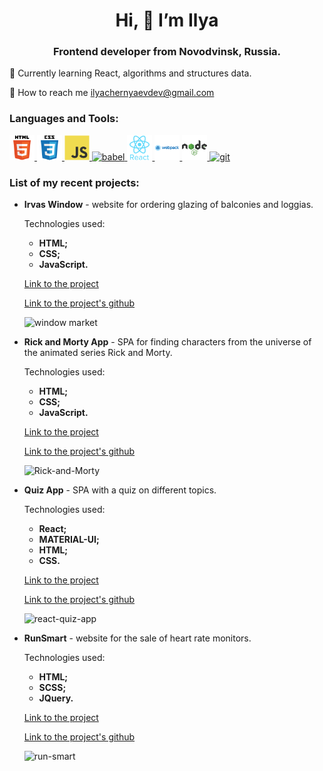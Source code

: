 <h1 align="center">Hi, 👋 I’m Ilya</h1>
<h3 align="center">Frontend developer from Novodvinsk, Russia.</h3>

🌱 Currently learning React, algorithms and structures data.

:email: How to reach me ilyachernyaevdev@gmail.com

### Languages and Tools:

<p align="left"> <a href="https://www.w3.org/html/" target="_blank"> <img src="https://raw.githubusercontent.com/devicons/devicon/master/icons/html5/html5-original-wordmark.svg" alt="html5" width="40" height="40"/> </a> <a href="https://www.w3schools.com/css/" target="_blank"> <img src="https://raw.githubusercontent.com/devicons/devicon/master/icons/css3/css3-original-wordmark.svg" alt="css3" width="40" height="40"/> </a> <a href="https://developer.mozilla.org/en-US/docs/Web/JavaScript" target="_blank"> <img src="https://raw.githubusercontent.com/devicons/devicon/master/icons/javascript/javascript-original.svg" alt="javascript" width="40" height="40"/> <a href="https://babeljs.io/" target="_blank"> <img src="https://www.vectorlogo.zone/logos/babeljs/babeljs-icon.svg" alt="babel" width="40" height="40"/> </a> </a> <a href="https://reactjs.org/" target="_blank"> <img src="https://raw.githubusercontent.com/devicons/devicon/master/icons/react/react-original-wordmark.svg" alt="react" width="40" height="40"/> </a> <a href="https://webpack.js.org" target="_blank"> <img src="https://raw.githubusercontent.com/devicons/devicon/d00d0969292a6569d45b06d3f350f463a0107b0d/icons/webpack/webpack-original-wordmark.svg" alt="webpack" width="40" height="40"/> </a> <a href="https://nodejs.org" target="_blank"> <img src="https://raw.githubusercontent.com/devicons/devicon/master/icons/nodejs/nodejs-original-wordmark.svg" alt="nodejs" width="40" height="40"/> </a> <a href="https://git-scm.com/" target="_blank"> <img src="https://www.vectorlogo.zone/logos/git-scm/git-scm-icon.svg" alt="git" width="40" height="40"/> </a>

### List of my recent projects:

- **Irvas Window** - website for ordering glazing of balconies and loggias. 

   Technologies used: 
   - **HTML;**
   - **CSS;**
   - **JavaScript.**
   
   [Link to the project](https://ilyachernyaevdev.github.io/WindowMarket/)
   
   [Link to the project's github](https://github.com/IlyaChernyaevDev/WindowMarket)
   
   ![window market](https://user-images.githubusercontent.com/62256669/111377951-4f706a00-86b2-11eb-8c0a-f3311c8f3aab.gif)

- **Rick and Morty App** - SPA for finding characters from the universe of the animated series Rick and Morty.

   Technologies used: 
   - **HTML;**
   - **CSS;**
   - **JavaScript.**
   
   [Link to the project](https://ilyachernyaevdev.github.io/RickAndMorty/)
   
   [Link to the project's github](https://github.com/IlyaChernyaevDev/RickAndMorty)
   
   ![Rick-and-Morty](https://user-images.githubusercontent.com/62256669/111241225-c0aa1180-860d-11eb-91c1-a1c54e2c5dce.gif)

- **Quiz App** - SPA with a quiz on different topics.

   Technologies used: 
   - **React;**
   - **MATERIAL-UI;**
   - **HTML;**
   - **CSS.**
   
   [Link to the project](https://ilyachernyaevdev.github.io/react-quiz-app/)
   
   [Link to the project's github](https://github.com/IlyaChernyaevDev/react-quiz-app)
   
   ![react-quiz-app](https://user-images.githubusercontent.com/62256669/111737729-2a861d80-8891-11eb-891c-133ec841091b.gif)

- **RunSmart** - website for the sale of heart rate monitors.

   Technologies used: 
   - **HTML;**
   - **SCSS;**
   - **JQuery.**
  
   [Link to the project](https://ilyachernyaevdev.github.io/RunSmart/)
   
   [Link to the project's github](https://github.com/IlyaChernyaevDev/RunSmart)
   
   ![run-smart](https://user-images.githubusercontent.com/62256669/111336951-b8da8380-8686-11eb-829c-143c1f7cb7b2.gif)
